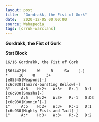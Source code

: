 ```yaml
---
layout: post
title:  "Gordrakk, the Fist of Gork"
date:   2020-12-05 00:00:00
source: Wahapedia
tags: [orruk-warclans]
---
```


**Gordrakk, the Fist of Gork**

**Stat Block**
```
16/16 Gordrakk, the Fist of Gork
```

```
[56f442]M     W     B     Sa    [-]
*     16    8     3+    
[e85545]Weapons[-]
[c6c930]Innard-bursting Bellow[-]
8"     A:6    H:2+   W:3+   R:-1   D:1   
[c6c930]Smasha[-]
1"     A:5    H:2+   W:3+   R:-1   D:D3  
[c6c930]Kunnin’[-]
1"     A:5    H:2+   W:3+   R:-1   D:1   
[c6c930]Mighty Fists and Tail[-]
1"     A:*    H:3+   W:3+   R:-2   D:2   
```
    